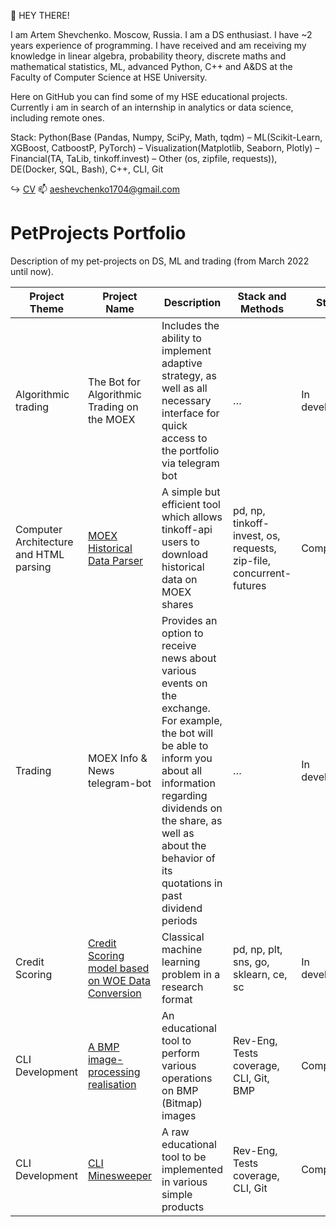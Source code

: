 👋 HEY THERE!

I am Artem Shevchenko. Moscow, Russia. I am a DS enthusiast. I have ~2 years experience of programming. I have received and am receiving my knowledge in linear algebra, probability theory, discrete maths and mathematical statistics, ML, advanced Python, C++ and A&DS at the Faculty of Computer Science at HSE University. 

Here on GitHub you can find some of my HSE educational projects. Currently i am in search of an internship in analytics or data science, including remote ones.

Stack: Python(Base (Pandas, Numpy, SciPy, Math, tqdm) – ML(Scikit-Learn, XGBoost, CatboostP, PyTorch) – Visualization(Matplotlib, Seaborn, Plotly) – Financial(TA, TaLib, tinkoff.invest) – Other (os, zipfile, requests)), DE(Docker, SQL, Bash), C++, CLI, Git

↪️ [CV](https://www.overleaf.com/read/rnrhkrqhtpxm#bf4e5f)
📫 aeshevchenko1704@gmail.com

# PetProjects Portfolio

Description of my pet-projects on DS, ML and trading (from March 2022 until now).  
  
| Project Theme | Project Name | Description | Stack and Methods | Status |
| --- | --- | --- | --- | --- |
| Algorithmic trading | The Bot for Algorithmic Trading on the MOEX | Includes the ability to implement adaptive strategy, as well as all necessary interface for quick access to the portfolio via telegram bot | … | In development | 
| Computer Architecture and HTML parsing | [MOEX Historical Data Parser](https://github.com/aeshef/TinkoffAPI-Historical-Data-Parser) | A simple but efficient tool which allows tinkoff-api users to download historical data on MOEX shares | pd, np, tinkoff-invest, os, requests, zip-file, concurrent-futures | Completed |
| Trading | MOEX Info & News telegram-bot | Provides an option to receive news about various events on the exchange. For example, the bot will be able to inform you about all information regarding dividends on the share, as well as about the behavior of its quotations in past dividend periods | … | In development |
| Credit Scoring | [Credit Scoring model based on WOE Data Conversion](https://github.com/aeshef/Credit-Scoring) | Classical machine learning problem in a research format | pd, np, plt, sns, go, sklearn, ce, sc | In development |
| CLI Development | [A BMP image-processing realisation](https://github.com/aeshef/image_processor) | An educational tool to perform various operations on BMP (Bitmap) images | Rev-Eng, Tests coverage, CLI, Git, BMP | Completed |
| CLI Development | [CLI Minesweeper](https://github.com/aeshef/minesweeper) | A raw educational tool to be implemented in various simple products | Rev-Eng, Tests coverage, CLI, Git | Completed |
